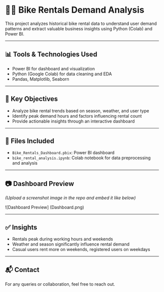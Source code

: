 # 🚴‍♂️ Bike Rentals Demand Analysis

This project analyzes historical bike rental data to understand user demand patterns and extract valuable business insights using Python (Colab) and Power BI.

---

## 📊 Tools & Technologies Used
- Power BI for dashboard and visualization
- Python (Google Colab) for data cleaning and EDA
- Pandas, Matplotlib, Seaborn

---

## 📌 Key Objectives
- Analyze bike rental trends based on season, weather, and user type
- Identify peak demand hours and factors influencing rental count
- Provide actionable insights through an interactive dashboard

---

## 📁 Files Included
- `Bike_Rentals_Dashboard.pbix`: Power BI dashboard
- `bike_rental_analysis.ipynb`: Colab notebook for data preprocessing and analysis

---

## 📷 Dashboard Preview

*(Upload a screenshot image in the repo and embed it like below)*

![Dashboard Preview] (Dashboard.png)

---

## ✅ Insights
- Rentals peak during working hours and weekends
- Weather and season significantly influence rental demand
- Casual users rent more on weekends, registered users on weekdays

---

## 📬 Contact
For any queries or collaboration, feel free to reach out.
